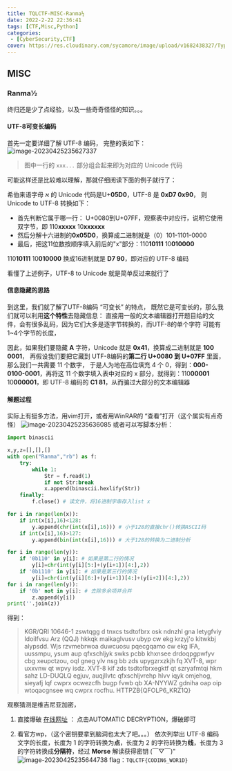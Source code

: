 ```yaml
---
title: TQLCTF-MISC-Ranma½
date: 2022-2-22 22:36:41
tags: [CTF,Misc,Python]
categories: 
 - [CyberSecurity,CTF]
cover: https://res.cloudinary.com/sycamore/image/upload/v1682438327/Typera/2023/04/33bcab1c0fc91bd552a41c8dc39d23ac.png
---
```


## MISC

### Ranma½
终归还是少了点经验，以及一些奇奇怪怪的知识。。。

#### UTF-8可变长编码
首先一定要详细了解 UTF-8 编码，
完整的表如下：
![image-20230425235627337](https://res.cloudinary.com/sycamore/image/upload/v1682438191/Typera/2023/04/fdfd2d8940cbcb3dad4d6ee71124333c.png)

> 图中一行的 `xxx...` 部分组合起来即为对应的 Unicode 代码

可能这样还是比较难以理解，那就仔细阅读下面的例子就行了：

希伯来语字母 א 的 Unicode 代码是U+**05D0**，UTF-8 是 **0xD7 0x90**，
则 Unicode to UTF-8 转换如下：
- 首先判断它属于哪一行：
U+0080到U+07FF，观察表中对应行，说明它使用双字节，即 110**xxxxx** 10**xxxxxx**
- 然后分解十六进制的**0x05D0**，换算成二进制就是（0）101-1101-0000
- 最后，把这11位数按顺序填入前后的"x"部分：110**10111** 10**010000**

110**10111** 10**010000** 换成16进制就是 **D7 90**，即对应的 UTF-8 编码

看懂了上述例子，UTF-8 to Unicode 就是简单反过来就行了

#### 信息隐藏的思路
到这里，我们就了解了UTF-8编码 “可变长” 的特点，
既然它是可变长的，那么我们就可以利用**这个特性**去隐藏信息：
直接用一般的文本编辑器打开题目给的文件，会有很多乱码，因为它们大多是逐字节转换的，而UTF-8的单个字符 可能有1~4个字节的长度，

因此，如果我们要隐藏 **A** 字符，Unicode 就是 **0x41**，换算成二进制就是 **100 0001**，
再假设我们要把它藏到 UTF-8编码的**第二行 U+0080 到 U+07FF** 里面，那么我们一共需要 11 个数字，
于是人为地在高位填充 4 个 0，得到：**000-0100-0001**，再将这 11 个数字填入表中对应的 x 部分，就得到：110**00001** 10**000001**，即 UTF-8 编码的 **C1 81**，从而骗过大部分的文本编辑器

#### 解题过程
实际上有挺多方法，用vim打开，或者用WinRAR的 “查看”打开（这个属实有点奇怪）
![image-20230425235636085](https://res.cloudinary.com/sycamore/image/upload/v1682438200/Typera/2023/04/1771f16334a694ed24fac59a74971010.png)
或者可以写脚本分析：

```python
import binascii

x,y,z=[],[],[]
with open("Ranma","rb") as f:
	try:
		while 1:
			Str = f.read(1)
			if not Str:break
			x.append(binascii.hexlify(Str))
	finally:
		f.close() # 读文件，将16进制字串存入list x

for i in range(len(x)):
	if int(x[i],16)<128:
		y.append(chr(int(x[i],16))) # 小于128的直接chr()转换ASCII码
	if int(x[i],16)>127:
		y.append(bin(int(x[i],16))) # 大于128的转换为二进制分析

for i in range(len(y)):
	if '0b110' in y[i]: # 如果是第二行的情况
		y[i]=chr(int(y[i][5:]+(y[i+1])[4:],2))
	if '0b1110' in y[i]: # 如果是第三行的情况
		y[i]=chr(int(y[i][6:]+(y[i+1])[4:]+(y[i+2])[4:],2))
for i in range(len(y)):
	if '0b' not in y[i]: # 去除多余项并合并
		z.append(y[i])
print(''.join(z))
```
得到：
> KGR/QRI 10646-1 zswtqgg d tnxcs tsdtofbrx osk ndnzhl gna Ietygfviy Idoilfvsu Arz (QQJ) hkkqk maikaglvusv ubyp cw ekg krzyj'o kitwkbj alypsdd.  Wjs rzvmebrwoa duwcuosu pqecgqamo cw ekg IFA, uussmpu, ysum aup qfxschljyk swks pcbb khxnsee drdoqpgpwfyv cbg xeupctzou, oql gneg ylv nsg bb zds upygzrxzkjh fq XVT-8, wpr uxxvnw qt wpvy isdz. XVT-8 kif zds tsdtofbrxegktf qt szryafmtqi hkm sahz LD-DUQLQ egjuv, auqjllvtc qfxschljvrehp hlvv iqyk omjehog, sieyafj lqf cwprx ocwezcfh bugp fvwb qb XA-NYYWZ gdniha oap oip wtoqacgnsee wq cwprx rocfhu. HTTPZB{QFOLP6_KRZ1Q}

观察猜测是维吉尼亚加密，
1. 直接爆破 [在线网址](https://www.dcode.fr/vigenere-cipher) ：
点击AUTOMATIC DECRYPTION，爆破即可

2. 看官方wp，（这个密钥要拿到脑洞也太大了吧。。。）
依次列举出 UTF-8 编码文字的长度，长度为 1 的字符转换为**点**，长度为 2 的字符转换为**线**，长度为 3 的字符转换成**分隔符**，经过 **Morse** 解读获得密钥
(￣▽￣)"
![image-20230425235644738](https://res.cloudinary.com/sycamore/image/upload/v1682438209/Typera/2023/04/150cd961046421d365382e0994f34fba.png)
flag：`TQLCTF{CODIN6_WOR1D}`
